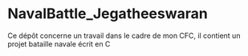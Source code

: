 # NavalBattle_Jegatheeswaran
Ce dépôt  concerne un travail dans le cadre de mon CFC, il contient un projet bataille navale écrit en C
